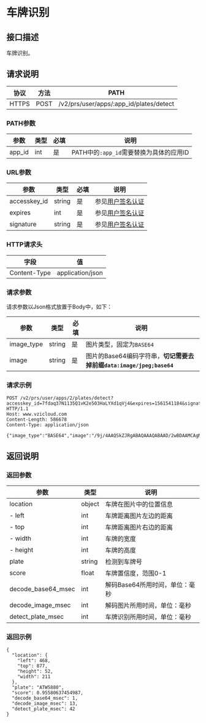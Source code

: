 # 车牌识别

## 接口描述

车牌识别。

## 请求说明

协议 | 方法 | PATH 
---|---|---
HTTPS | POST | /v2/prs/user/apps/:app_id/plates/detect

### PATH参数

参数 | 类型 | 必填 | 说明
---|---|---|---
app_id | int | 是 | PATH中的`:app_id`需要替换为具体的应用ID

### URL参数

参数 | 类型 | 必填 | 说明
---|---|---|---
accesskey_id | string | 是 | 参见[用户签名认证](../SIGNATURE.md)
expires | int | 是 | 参见[用户签名认证](../SIGNATURE.md)
signature | string | 是 | 参见[用户签名认证](../SIGNATURE.md)

### HTTP请求头

字段 | 值
---|---
Content-Type | application/json

### 请求参数

请求参数以Json格式放置于Body中，如下：

参数 | 类型 | 必填 | 说明 
---|---|---|---
image_type | string | 是 | 图片类型，固定为`BASE64`
image | string | 是 | 图片的Base64编码字符串，**切记需要去掉前缀`data:image/jpeg;base64`**

### 请求示例

```
POST /v2/prs/user/apps/2/plates/detect?accesskey_id=7fdaq37N1135Q1vK2e503HaLYXd1qVj4&expires=1561541184&signature=mF28sM7%2Fv5arqt4gRO7XLipdKDM%3D HTTP/1.1
Host: www.vzicloud.com
Content-Length: 586678
Content-Type: application/json

{"image_type":"BASE64","image":"/9j/4AAQSkZJRgABAQAAAQABAAD/2wBDAAMCAgMCAgMDAw..."}
```

## 返回说明

### 返回参数

参数 | 类型 | 说明
---|---|---
location | object | 车牌在图片中的位置信息
- left | int | 车牌距离图片左边的距离
- top | int | 车牌距离图片右边的距离
- width | int | 车牌的宽度
- height | int | 车牌的高度
plate | string | 检测到车牌号
score | float | 车牌置信度，范围0-1
decode_base64_msec | int | 解码Base64所用时间，单位：毫秒
decode_image_msec | int | 解码图片所用时间，单位：毫秒
detect_plate_msec | int | 车牌识别所用时间，单位：毫秒

### 返回示例

```
{
  "location": {
    "left": 468,
    "top": 877,
    "height": 52,
    "width": 211
  },
  "plate": "ATW5880",
  "score": 0.95580637454987,
  "decode_base64_msec": 1,
  "decode_image_msec": 13,
  "detect_plate_msec": 42
}
```